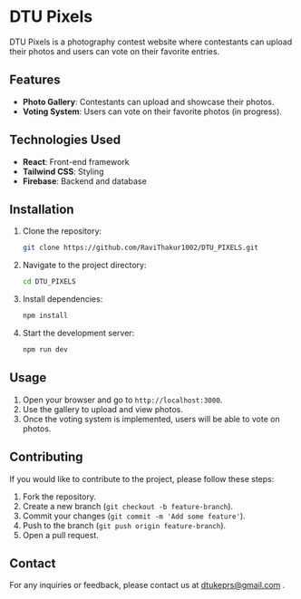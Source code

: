 # DTU Pixels

DTU Pixels is a photography contest website where contestants can upload their photos and users can vote on their favorite entries.

## Features

- **Photo Gallery**: Contestants can upload and showcase their photos.
- **Voting System**: Users can vote on their favorite photos (in progress).

## Technologies Used

- **React**: Front-end framework
- **Tailwind CSS**: Styling
- **Firebase**: Backend and database

## Installation

1. Clone the repository:
    ```sh
    git clone https://github.com/RaviThakur1002/DTU_PIXELS.git
    ```
2. Navigate to the project directory:
    ```sh
    cd DTU_PIXELS
    ```
3. Install dependencies:
    ```sh
    npm install
    ```
4. Start the development server:
    ```sh
    npm run dev
    ```

## Usage

1. Open your browser and go to `http://localhost:3000`.
2. Use the gallery to upload and view photos.
3. Once the voting system is implemented, users will be able to vote on photos.

## Contributing

If you would like to contribute to the project, please follow these steps:

1. Fork the repository.
2. Create a new branch (`git checkout -b feature-branch`).
3. Commit your changes (`git commit -m 'Add some feature'`).
4. Push to the branch (`git push origin feature-branch`).
5. Open a pull request.



## Contact

For any inquiries or feedback, please contact us at dtukeprs@gmail.com .
